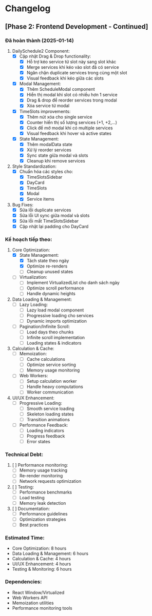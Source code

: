 # Changelog

## [Phase 2: Frontend Development - Continued]

### Đã hoàn thành (2025-01-14)

1. DailySchedule2 Component:
   - [x] Cập nhật Drag & Drop functionality:
     - [x] Hỗ trợ kéo service từ slot này sang slot khác
     - [x] Merge services khi kéo vào slot đã có service
     - [x] Ngăn chặn duplicate services trong cùng một slot
     - [x] Visual feedback khi kéo giữa các slots

   - [x] Modal Management:
     - [x] Thêm ScheduleModal component
     - [x] Hiển thị modal khi slot có nhiều hơn 1 service
     - [x] Drag & drop để reorder services trong modal
     - [x] Xóa service từ modal

   - [x] TimeSlots improvements:
     - [x] Thêm nút xóa cho single service
     - [x] Counter hiển thị số lượng services (+1, +2,...)
     - [x] Click để mở modal khi có multiple services
     - [x] Visual feedback khi hover và active states

   - [x] State Management:
     - [x] Thêm modalData state
     - [x] Xử lý reorder services
     - [x] Sync state giữa modal và slots
     - [x] Cleanup khi remove services

2. Style Standardization:
   - [x] Chuẩn hóa các styles cho:
     - [x] TimeSlotsSidebar
     - [x] DayCard
     - [x] TimeSlots
     - [x] Modal
     - [x] Service items

3. Bug Fixes:
   - [x] Sửa lỗi duplicate services
   - [x] Sửa lỗi UI sync giữa modal và slots
   - [x] Sửa lỗi mất TimeSlotsSidebar
   - [x] Cập nhật lại padding cho DayCard

### Kế hoạch tiếp theo:

1. Core Optimization:
   - [x] State Management:
     - [x] Tách state theo ngày
     - [x] Optimize re-renders
     - [ ] Cleanup unused states
   - [ ] Virtualization:
     - [ ] Implement VirtualizedList cho danh sách ngày
     - [ ] Optimize scroll performance
     - [ ] Handle dynamic heights

2. Data Loading & Management:
   - [ ] Lazy Loading:
     - [ ] Lazy load modal component
     - [ ] Progressive loading cho services
     - [ ] Dynamic imports optimization
   - [ ] Pagination/Infinite Scroll:
     - [ ] Load days theo chunks
     - [ ] Infinite scroll implementation
     - [ ] Loading states & indicators

3. Calculation & Cache:
   - [ ] Memoization:
     - [ ] Cache calculations
     - [ ] Optimize service sorting
     - [ ] Memory usage monitoring
   - [ ] Web Workers:
     - [ ] Setup calculation worker
     - [ ] Handle heavy computations
     - [ ] Worker communication

4. UI/UX Enhancement:
   - [ ] Progressive Loading:
     - [ ] Smooth service loading
     - [ ] Skeleton loading states
     - [ ] Transition animations
   - [ ] Performance Feedback:
     - [ ] Loading indicators
     - [ ] Progress feedback
     - [ ] Error states

### Technical Debt:
1. [ ] Performance monitoring:
   - [ ] Memory usage tracking
   - [ ] Re-render monitoring
   - [ ] Network requests optimization
2. [ ] Testing:
   - [ ] Performance benchmarks
   - [ ] Load testing
   - [ ] Memory leak detection
3. [ ] Documentation:
   - [ ] Performance guidelines
   - [ ] Optimization strategies
   - [ ] Best practices

### Estimated Time:
- Core Optimization: 8 hours
- Data Loading & Management: 6 hours
- Calculation & Cache: 4 hours
- UI/UX Enhancement: 4 hours
- Testing & Monitoring: 6 hours

### Dependencies:
- React Window/Virtualized
- Web Workers API
- Memoization utilities
- Performance monitoring tools 